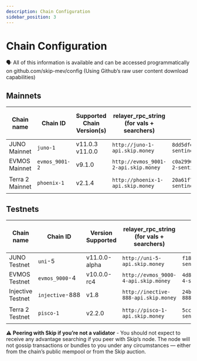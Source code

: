 ```yaml
---
description: Chain Configuration
sidebar_position: 3
---
```


# Chain Configuration

<aside>
🗣 All of this information is available and can be accessed programmatically on <a hef="http://github.com/skip-mev/config">github.com/skip-mev/config</a> (Using Github’s raw user content download capabilities) </aside>

## Mainnets

| Chain name      | Chain ID       | Supported Chain Version(s) | relayer_rpc_string (for vals + searchers) | relayer_peer_string (for vals)                                                    | MEV-tendermint Version (for vals) | AuctionHouse Address (for searchers)           |
| --------------- | -------------- | -------------------------- | ----------------------------------------- | --------------------------------------------------------------------------------- | --------------------------------- | ---------------------------------------------- |
| JUNO Mainnet    | `juno-1`       | v11.0.3 v11.0.0            | `http://juno-1-api.skip.money`            | `8dd5dfefe8959f7186e6c80bdb87dbd919534677@juno-1-sentinel.skip.money:26656`       | `v0.34.21-mev.12`                 | `juno10g0l3hd9sau3vnjrayjhergcpxemucxcspgnn4`  |
| EVMOS Mainnet   | `evmos_9001-2` | v9.1.0                     | `http://evmos_9001-2-api.skip.money`      | `c0a2990e2a5dad7f4ace044d2f936de6891c6f0a@evmos_9001-2-sentinel.skip.money:26656` | `v0.34.22-mev.12`                 | `evmos17yqtnk08ly94lgz3fzagfu2twsws33z7cpkxa2` |
| Terra 2 Mainnet | `phoenix-1`    | v2.1.4                     | `http://phoenix-1-api.skip.money`         | `20a61f70d93af978a3bc1d6be634a57918934f79@phoenix-1-sentinel.skip.money:26656`    | `v0.34.21-terra.1-mev.13`         | `terra1d5fzv2y8fpdax4u2nnzrn5uf9ghyu5sxr865uy` |

## Testnets

| Chain name        | Chain ID        | Version Supported | relayer_rpc_string (for vals + searchers) | relayer_peer_string (for vals)                                                     | MEV-tendermint Version (for vals) | AuctionHouse Address (for searchers)           |
| ----------------- | --------------- | ----------------- | ----------------------------------------- | ---------------------------------------------------------------------------------- | --------------------------------- | ---------------------------------------------- |
| JUNO Testnet      | `uni`-5         | v11.0.0-alpha     | `http://uni-5-api.skip.money`             | `f18d6e226545b348aa37c86cc735d0620838fcd8@uni-5-sentinel.skip.money:26656`         | `v0.34.21-mev.13`                 | `juno10g0l3hd9sau3vnjrayjhergcpxemucxcspgnn4`  |
| EVMOS Testnet     | `evmos_9000`-4  | v10.0.0-rc4       | `http://evmos_9000-4-api.skip.money`      | `4d8990908ae5cbe7783192c0364db4a90af56dbc@evmos_9000-4-sentinel.skip.money:26656`  | `v0.34.24-mev.13`                 | `evmos17yqtnk08ly94lgz3fzagfu2twsws33z7cpkxa2` |
| Injective Testnet | `injective`-888 | v1.8              | `http://inective-888-api.skip.money`      | `24b0ca5c32b1c90fe7e373075de1d94ddf94c0b3@injective-888-sentinel.skip.money:26656` | `v0.34.23-mev.12`                 | `inj1mwj9kxxxuflr233pulfk037lr55jv680wy5sm4`   |
| Terra 2 Testnet   | `pisco-1`       | v2.2.0            | `http://pisco-1-api.skip.money`           | `5cc5e6506818a113387d92e0b60a7206845b4d7e@pisco-1-sentinel.skip.money:26656`       | `v0.34.21-terra.1-mev.13`         | `terra1d5fzv2y8fpdax4u2nnzrn5uf9ghyu5sxr865uy` |

<aside> ⚠️ <b>Peering with Skip if you’re not a validator</b> - 
You should not expect to receive any advantage searching if you peer with Skip’s node. The node will not gossip transactions or bundles to you under any circumstances — either from the chain’s public mempool or from the Skip auction. </aside>
